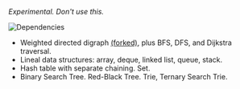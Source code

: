 *Experimental. Don't use this.*

![Dependencies](https://raw.github.com/j4n0/ARCollections/master/graph.png)


  - Weighted directed digraph [(forked)](https://github.com/aq1018/digraph), plus BFS, DFS, and Dijkstra traversal.
  - Lineal data structures: array, deque, linked list, queue, stack.
  - Hash table with separate chaining. Set.
  - Binary Search Tree. Red-Black Tree. Trie, Ternary Search Trie.

